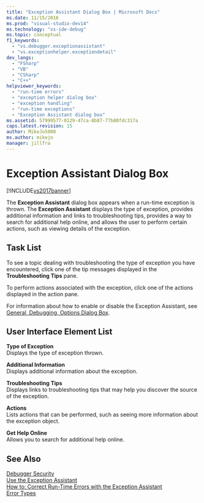 ```yaml
---
title: "Exception Assistant Dialog Box | Microsoft Docs"
ms.date: 11/15/2016
ms.prod: "visual-studio-dev14"
ms.technology: "vs-ide-debug"
ms.topic: conceptual
f1_keywords: 
  - "vs.debugger.exceptionassistant"
  - "vs.exceptionhelper.exceptiondetail"
dev_langs: 
  - "FSharp"
  - "VB"
  - "CSharp"
  - "C++"
helpviewer_keywords: 
  - "run-time errors"
  - "exception helper dialog box"
  - "exception handling"
  - "run-time exceptions"
  - "Exception Assistant dialog box"
ms.assetid: 57999577-0129-47ca-8b87-77b80fdc317a
caps.latest.revision: 15
author: MikeJo5000
ms.author: mikejo
manager: jillfra
---
```

# Exception Assistant Dialog Box
[!INCLUDE[vs2017banner](../includes/vs2017banner.md)]

The **Exception Assistant** dialog box appears when a run-time exception is thrown. The **Exception Assistant** displays the type of exception, provides additional information and links to troubleshooting tips, provides a way to search for additional help online, and allows the user to perform certain actions, such as viewing details of the exception.  
  
## Task List  
 To see a topic dealing with troubleshooting the type of exception you have encountered, click one of the tip messages displayed in the **Troubleshooting Tips** pane.  
  
 To perform actions associated with the exception, click one of the actions displayed in the action pane.  
  
 For information about how to enable or disable the Exception Assistant, see [General, Debugging, Options Dialog Box](../debugger/general-debugging-options-dialog-box.md).  
  
## User Interface Element List  
 **Type of Exception**  
 Displays the type of exception thrown.  
  
 **Additional Information**  
 Displays additional information about the exception.  
  
 **Troubleshooting Tips**  
 Displays links to troubleshooting tips that may help you discover the source of the exception.  
  
 **Actions**  
 Lists actions that can be performed, such as seeing more information about the exception object.  
  
 **Get Help Online**  
 Allows you to search for additional help online.  
  
## See Also  
 [Debugger Security](../debugger/debugger-security.md)   
 [Use the Exception Assistant](http://msdn.microsoft.com/library/e0a78c50-7318-4d54-af51-40c00aea8711)   
 [How to: Correct Run-Time Errors with the Exception Assistant](http://msdn.microsoft.com/library/23b08d45-7b20-42c9-bdc9-fb3157ad823b)   
 [Error Types](http://msdn.microsoft.com/library/3048aabf-8c97-4e13-9150-853769cb5f6f)
